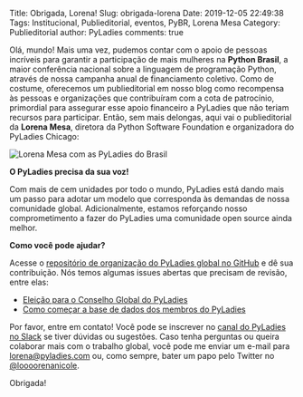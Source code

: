 Title: Obrigada, Lorena!
Slug: obrigada-lorena
Date: 2019-12-05 22:49:38
Tags: Institucional, Publieditorial, eventos, PyBR, Lorena Mesa
Category: Publieditorial
author: PyLadies
comments: true

Olá, mundo! Mais uma vez, pudemos contar com o apoio de pessoas incríveis para garantir a participação de mais mulheres na **Python Brasil**, a maior conferência nacional sobre a linguagem de programação Python, através de nossa campanha anual de financiamento coletivo. Como de costume, oferecemos um publieditorial em nosso blog como recompensa às pessoas e organizações que contribuíram com a cota de patrocínio, primordial para assegurar esse apoio financeiro a PyLadies que não teriam recursos para participar. Então, sem mais delongas, aqui vai o publieditorial da **Lorena Mesa**, diretora da Python Software Foundation e organizadora do PyLadies Chicago:

![Lorena Mesa com as PyLadies do Brasil]({static}/images/lorena-mesa.jpg)

**O PyLadies precisa da sua voz!**

Com mais de cem unidades por todo o mundo, PyLadies está dando mais um passo para adotar um modelo que corresponda às demandas de nossa comunidade global. Adicionalmente, estamos reforçando nosso comprometimento a fazer do PyLadies uma comunidade open source ainda melhor.

**Como você pode ajudar?**

Acesse o [repositório de organização do PyLadies global no GitHub](https://github.com/pyladies/global-organizing) e dê sua contribuição. Nós temos algumas issues abertas que precisam de revisão, entre elas:

- [Eleição para o Conselho Global do PyLadies](https://github.com/pyladies/global-organizing/issues/58)
- [Como começar a base de dados dos membros do PyLadies](https://github.com/pyladies/global-organizing/issues/54)

Por favor, entre em contato! Você pode se inscrever no [canal do PyLadies no Slack](https://slackin.pyladies.com) se tiver dúvidas ou sugestões. Caso tenha perguntas ou queira colaborar mais com o trabalho global, você pode me enviar um e-mail para [lorena@pyladies.com](mailto:lorena@pyladies.com) ou, como sempre, bater um papo pelo Twitter no [@loooorenanicole](https://twitter.com/loooorenanicole).

Obrigada!
